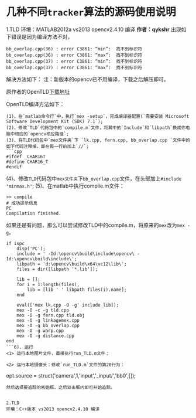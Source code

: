 # 几种不同`tracker`算法的源码使用说明

1.TLD
环境：MATLAB2012a vs2013 opencv2.4.10 编译
**作者：qykshr**
出现如下错误是因为编译方法不对，﻿﻿
```
bb_overlap.cpp(36) : error C3861: “min”:  找不到标识符 
bb_overlap.cpp(36) : error C3861: “max”:  找不到标识符 
bb_overlap.cpp(37) : error C3861: “min”:  找不到标识符 
bb_overlap.cpp(37) : error C3861: “max”:  找不到标识符
```
解决方法如下：
注：新版本的opencv已不用编译，下载之后解压即可。

原作者的OpenTLD[下载地址](https://github.com/zk00006/OpenTLD.git)

OpenTLD编译方法如下：
```
(1)、在`matlab命令行`中，执行`mex -setup`，完成编译器配置(`需要安装 Microsoft Software Development Kit (SDK) 7.1`);
(2)、修改`TLD`代码包中的`compile.m`文件，将其中的`Include`和`libpath`换成你电脑中相应的`opencv相应路径`;
(3)、将TLD代码包中`mex文件夹`下 `lk.cpp, fern.cpp, bb_overlap.cpp `文件中的如下代码注释掉，即在每一行前加上`//`;
```cpp
#ifdef _CHAR16T
#define CHAR16_T
#endif
```
(4)、修改`TLD`代码包中`mex文件夹`下`bb_overlap.cpp`文件，在头部加上`#include "minmax.h"`;
(5)、在matlab中执行complie.m文件：
```
>> compile
# 成功提示信息
PC
Compilation finished.
```
如果还是有问题，那么可以尝试修改TLD中的compile.m，将原来的`mex`改为`mex -g`。
```
if ispc
    disp('PC');
    include = ' -Id:\opencv\build\include\opencv\ -Id:\opencv\build\include\';
    libpath = 'd:\opencv\build\x64\vc12\lib\';
    files = dir([libpath '*.lib']);
    
    lib = [];
    for i = 1:length(files),
        lib = [lib ' ' libpath files(i).name];
    end
    
    eval(['mex lk.cpp -O -g' include lib]);
    mex -O -c -g tld.cpp
    mex -O -g fern.cpp tld.obj
    mex -O -g linkagemex.cpp
    mex -O -g bb_overlap.cpp
    mex -O -g warp.cpp
    mex -O -g distance.cpp
end
```6). 运行
<1> 运行本地图片文件，直接执行run_TLD.m文件：

<2> 运行本地摄像头：修改`run_TLD.m`文件的第20行为：
```
opt.source = struct('camera',1,'input','_input/','bb0',[]);
```
然后选择要追踪的初始框，之后双击框内即可开始追踪。


2.TLD
环境：C++版本 vs2013 opencv2.4.10 编译




